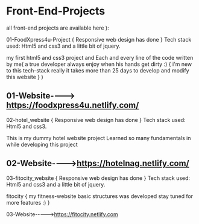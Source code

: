 # Front-End-Projects
all front-end projects are available here ):

01-FoodXpress4u-Project { Responsive web design has done }
Tech stack used: Html5 and css3 and a little bit of jquery.

my first html5 and css3 project and Each and every line of the code written by me( a true developer always enjoy when his hands get dirty :) { i'm new to this tech-stack really it takes more than 25 days to develop and modify  this website } )

01-Website----> https://foodxpress4u.netlify.com/
------------------------------------------------------------------------------------------------------------------------------

02-hotel_website  { Responsive web design has done }
Tech stack used: Html5 and css3.

This is my dummy hotel website project Learned so many fundamentals in while developing this project

02-Website---->https://hotelnag.netlify.com/
------------------------------------------------------------------------------------------------------------------------------

03-fitocity_website { Responsive web design has done }
Tech stack used: Html5 and css3 and a little bit of jquery.

fitocity { my fitness-website basic structures was developed stay tuned for more features :) }

03-Website----->https://fitocity.netlify.com

